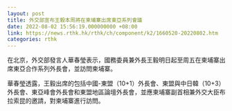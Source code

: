 ```yaml
---
layout: post
title: 外交部宣布王毅本周將在柬埔寨出席東亞系列會議
date: 2022-08-02 15:56:19.000000000 +08:00
link: https://news.rthk.hk/rthk/ch/component/k2/1660520-20220802.htm
categories: rthk
---
```


在北京，外交部發言人華春瑩表示，國務委員兼外長王毅明日起至周五在柬埔寨出席東亞合作系列外長會，並訪問柬埔寨。

華春瑩透露，王毅出席的包括中國-東盟（10+1）外長會、東盟與中日韓（10+3）外長會、東亞峰會外長會和東盟地區論壇外長會，並應柬埔寨副首相兼外交大臣布拉索昆的邀請，對柬埔寨進行訪問。

